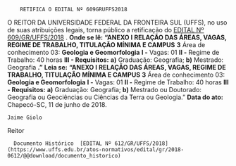         RETIFICA O EDITAL Nº 609GRUFFS2018  

 O REITOR DA UNIVERSIDADE FEDERAL DA FRONTEIRA SUL (UFFS), no uso de suas atribuições legais, torna público a retificação do [EDITAL Nº 609/GR/UFFS/2018](https://www.uffs.edu.br/atos-normativos/edital/gr/2018-0609)  .   **Onde se lê:**  **“ANEXO I**  **RELAÇÃO DAS ÁREAS, VAGAS, REGIME DE TRABALHO, TITULAÇÃO MÍNIMA E CAMPUS**  **3** Área de conhecimento 03: **Geologia e Geomorfologia**  **I -** Vagas: 01 **II -** Regime de Trabalho: 40 horas **III - Requisitos:**  **a)** Graduação: Geografia; **b)** Mestrado: Geografia **.”**   **Leia se:**  **“ANEXO I**  **RELAÇÃO DAS ÁREAS, VAGAS, REGIME DE TRABALHO, TITULAÇÃO MÍNIMA E CAMPUS**  **3** Área de conhecimento 03: **Geologia e Geomorfologia**  **I -** Vagas: 01 **II -** Regime de Trabalho: 40 horas **III - Requisitos:**  **a)** Graduação: Geografia; **b)** Mestrado ou Doutorado: Geografia ou Geociências ou Ciências da Terra ou Geologia.”      **Data do ato:** Chapecó-SC, 11 de junho de 2018.   
 

    Jaime Giolo   
 Reitor 

      Documento Histórico  [EDITAL Nº 612/GR/UFFS/2018](https://www.uffs.edu.br/atos-normativos/edital/gr/2018-0612/@@download/documento_historico)     
      